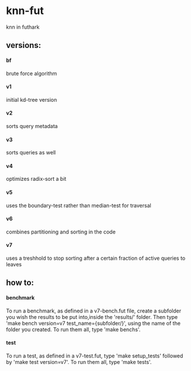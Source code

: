 # knn-fut
knn in futhark
## versions:
#### bf
brute force algorithm
#### v1
initial kd-tree version
#### v2
sorts query metadata
#### v3
sorts queries as well
#### v4
optimizes radix-sort a bit
#### v5
uses the boundary-test rather than median-test for traversal
#### v6
combines partitioning and sorting in the code
#### v7
uses a treshhold to stop sorting after a certain fraction of active queries to leaves

## how to:
#### benchmark
  To run a benchmark, as defined in a v7-bench.fut file, create a subfolder you wish the results to be put into,inside the 'results/' folder. Then type 'make bench version=v7 test_name={subfolder/}', using the name of the folder you created. To run them all, type 'make benchs'.
#### test
  To run a test, as defined in a v7-test.fut, type 'make setup_tests' followed by  'make test version=v7'. To run them all, type 'make tests'.

